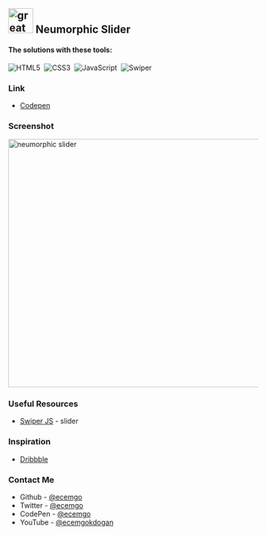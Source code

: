 ## <img src="https://user-images.githubusercontent.com/13468728/233831804-0f5c7ee5-d654-4c13-9c77-a5bd6dc4fe74.jpg" title="great tricks" alt="great tricks" width="50" height="50"/> Neumorphic Slider

#### The solutions with these tools:

![HTML5](https://img.shields.io/badge/-HTML5-E34F26?style=for-the-badge&logo=html5&logoColor=white)&nbsp;
![CSS3](https://img.shields.io/badge/-CSS3-1572B6?style=for-the-badge&logo=css3)&nbsp;
![JavaScript](https://img.shields.io/badge/Javascript-F7DF1E.svg?style=for-the-badge&logo=javascript&logoColor=black)&nbsp;
![Swiper](https://img.shields.io/badge/swiper%20js-4287F5?style=for-the-badge&logo=swiper&logoColor=white)&nbsp;

### Link

- [Codepen](https://codepen.io/ecemgo/pen/oNJJbYg?editors=1010)

### Screenshot

<div align="left">
<img src="https://github.com/ecemgo/mini-samples-great-tricks/assets/13468728/9e880f72-3874-4758-84c4-c5d04e1d4f16" title="neumorphic slider" alt="neumorphic slider" width="800" height="500"/>
</div>

### Useful Resources

- [Swiper JS](https://swiperjs.com/demos#autoplay) - slider

### Inspiration

- [Dribbble](https://dribbble.com/shots/20496031-Discover-rare-Indian-treasure-NFTs-Landing-Page)

### Contact Me

- Github - [@ecemgo](https://github.com/ecemgo)
- Twitter - [@ecemgo](https://twitter.com/ecemgo)
- CodePen - [@ecemgo](https://codepen.io/ecemgo)
- YouTube - [@ecemgokdogan](https://www.youtube.com/channel/UCktkPv17cw27PaFGcnZa_aQ)
